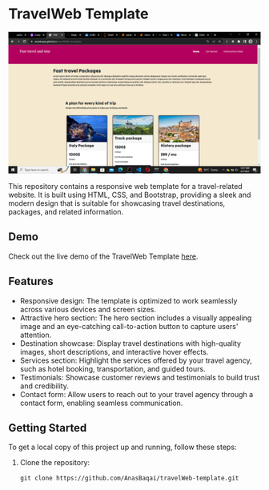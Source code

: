 # TravelWeb Template

![TravelWeb Template](demo.png)

This repository contains a responsive web template for a travel-related website. It is built using HTML, CSS, and Bootstrap, providing a sleek and modern design that is suitable for showcasing travel destinations, packages, and related information.

## Demo

Check out the live demo of the TravelWeb Template [here](https://anasbaqai.github.io/travelWeb-template/).

## Features

- Responsive design: The template is optimized to work seamlessly across various devices and screen sizes.
- Attractive hero section: The hero section includes a visually appealing image and an eye-catching call-to-action button to capture users' attention.
- Destination showcase: Display travel destinations with high-quality images, short descriptions, and interactive hover effects.
- Services section: Highlight the services offered by your travel agency, such as hotel booking, transportation, and guided tours.
- Testimonials: Showcase customer reviews and testimonials to build trust and credibility.
- Contact form: Allow users to reach out to your travel agency through a contact form, enabling seamless communication.

## Getting Started

To get a local copy of this project up and running, follow these steps:

1. Clone the repository:

   ```shell
   git clone https://github.com/AnasBaqai/travelWeb-template.git
